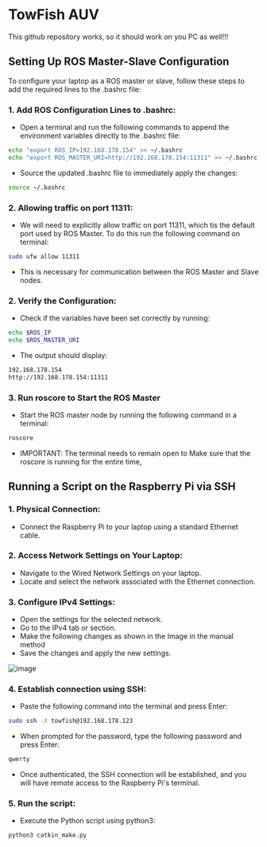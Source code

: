 # TowFish AUV

This github repository works, so it should work on you PC as well!!!

## Setting Up ROS Master-Slave Configuration

To configure your laptop as a ROS master or slave, follow these steps to add the required lines to the .bashrc file:

### 1. Add ROS Configuration Lines to .bashrc:
- Open a terminal and run the following commands to append the environment variables directly to the .bashrc file:

```bash
echo "export ROS_IP=192.168.178.154" >> ~/.bashrc
echo "export ROS_MASTER_URI=http://192.168.178.154:11311" >> ~/.bashrc
```

- Source the updated .bashrc file to immediately apply the changes:

```bash
source ~/.bashrc
```

### 2. Allowing traffic on port 11311:
- We will need to explicitly allow traffic on port 11311, which tis the default port used by ROS Master. To do this run the following command on terminal:

```bash
sudo ufw allow 11311
```
- This is necessary for communication between the ROS Master and Slave nodes.

### 2. Verify the Configuration:
- Check if the variables have been set correctly by running:

```bash
echo $ROS_IP
echo $ROS_MASTER_URI
```

- The output should display:
```bash
192.168.178.154
http://192.168.178.154:11311
```

### 3. Run roscore to Start the ROS Master

- Start the ROS master node by running the following command in a terminal:
```bash
roscore
```
- IMPORTANT: The terminal needs to remain open to Make sure that the roscore is running for the entire time, 

## Running a Script on the Raspberry Pi via SSH

### 1. Physical Connection:
- Connect the Raspberry Pi to your laptop using a standard Ethernet cable.

### 2. Access Network Settings on Your Laptop:
- Navigate to the Wired Network Settings on your laptop.
- Locate and select the network associated with the Ethernet connection.

### 3. Configure IPv4 Settings:
- Open the settings for the selected network.
- Go to the IPv4 tab or section.
- Make the following changes as shown in the Image in the manual method
- Save the changes and apply the new settings.

![image](https://github.com/user-attachments/assets/4aa04a6e-1bcc-4dfd-bf40-ce31e1cdc48a)

### 4. Establish connection using SSH:
- Paste the following command into the terminal and press Enter:

```bash
sudo ssh -X towfish@192.168.178.123
```

- When prompted for the password, type the following password and press Enter:

```bash
qwerty
```
- Once authenticated, the SSH connection will be established, and you will have remote access to the Raspberry Pi's terminal.

### 5. Run the script:

- Execute the Python script using python3:
```bash
python3 catkin_make.py
```













